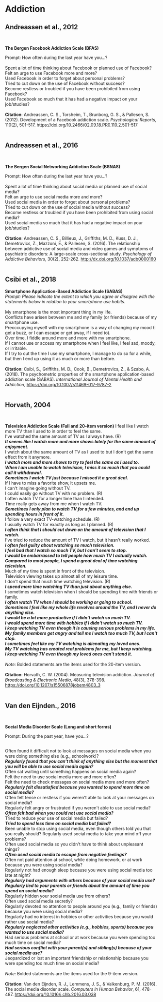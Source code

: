 # Addiction
## Andreassen et al., 2012 <br />
<br />

**The Bergen Facebook Addiction Scale (BFAS)** <br />

Prompt: How often during the last year have you...? <br />
<br />
Spent a lot of time thinking about Facebook or planned use of Facebook? <br />
Felt an urge to use Facebook more and more? <br />
Used Facebook in order to forget about personal problems? <br />
Tried to cut down on the use of Facebook without success? <br />
Become restless or troubled if you have been prohibited from using Facebook? <br />
Used Facebook so much that it has had a negative impact on your job/studies? <br />
<br />
**Citation**: Andreassen, C. S., Torsheim, T., Brunborg, G. S., & Pallesen, S. (2012). Development of a Facebook addiction scale. _Psychological Reports_, 110(2), 501-517. https://doi.org/10.2466/02.09.18.PR0.110.2.501-517 <br />
<br />

## Andreassen et al., 2016
<br />

**The Bergen Social Networking Addiction Scale (BSNAS)** <br />

Prompt: How often during the last year have you...? <br />
<br />
Spent a lot of time thinking about social media or planned use of social media? <br />
Felt an urge to use social media more and more? <br />
Used social media in order to forget about personal problems? <br />
Tried to cut down on the use of social media without success? <br />
Become restless or troubled if you have been prohibited from using social media? <br />
Used social media so much that it has had a negative impact on your job/studies? <br />
<br />
**Citation**: Andreassen, C. S., Billieux, J., Griffiths, M. D., Kuss, D. J., Demetrovics, Z., Mazzoni, E., & Pallesen, S. (2016). The relationship between addictive use of social media and video games and symptoms of psychiatric disorders: A large-scale cross-sectional study. _Psychology of Addictive Behaviors_, 30(2), 252-262. http://dx.doi.org/10.1037/adb0000160 <br />
<br />

## Csibi et al., 2018 <br />

**Smartphone Application-Based Addiction Scale (SABAS)**
<br />
*Prompt: Please indicate the extent to which you agree or disagree with the statements below in
relation to your smartphone use habits.*<br />
<br />
My smartphone is the most important thing in my life.<br />
Conflicts have arisen between me and my family (or friends) because of my smartphone use.<br />
Preoccupying myself with my smartphone is a way of changing my mood (I get a buzz, or I can escape or get away, if I need to).<br />
Over time, I fiddle around more and more with my smartphone.<br />
If I cannot use or access my smartphone when I feel like, I feel sad, moody, or irritable.<br />
If I try to cut the time I use my smartphone, I manage to do so for a while, but then I end up using it as much or more than before.<br />
<br />
**Citation**: Csibi, S., Griffiths, M. D., Cook, B., Demetrovics, Z., & Szabo, A. (2018). The psychometric properties of the smartphone application-based addiction scale (SABAS). _International Journal of Mental Health and Addiction_, https://doi.org/10.1007/s11469-017-9787-2 <br />
<br />

## Horvath, 2004
<br />

**Television Addiction Scale (Full and 20-item version)**
I feel like I watch more TV than I used to in order to feel the same.<br />
I've watched the same amount of TV as I always have. (R) <br /> 
***It seems like I watch more and more shows lately for the same amount of enjoyment.***<br />
I watch about the same amount of TV as I used to but I don't get the same effect from it anymore.<br />
***I watch more and more shows to try to feel the same as I used to.***<br />
***When I am unable to watch television, I miss it so much that you could call it withdrawal.***<br />
***Sometimes I watch TV just because I missed it a great deal.***<br />
If I have to miss a favorite show, it upsets me.<br />
I can't imagine going without TV.<br />
I could easily go without TV with no problem. (R) <br />
I often watch TV for a longer time than I intended.<br />
Time really gets away from me when I watch TV.<br />
***Sometimes I only plan to watch TV for a few minutes, and end up spending hours in front of it.***<br />
I follow a very exact TV-watching schedule. (R) <br />
I usually watch TV for exactly as long as I planned. (R) <br />
***I often think that I should cut down on the amount of television that I watch.***<br />
I've tried to reduce the amount of TV I watch, but it hasn't really worked.<br />
***I often feel guilty about watching so much television.***<br />
***I feel bad that I watch so much TV, but I can't seem to stop.***<br />
***I would be embarrassed to tell people how much TV I actually watch.***<br />
***Compared to most people, I spend a great deal of time watching television.***<br />
Much of my time is spent in front of the television.<br />
Television viewing takes up almost all of my leisure time.<br />
I don't spend that much time watching television. (R) <br />
***I spend more time watching TV than just about anything else.***<br />
I sometimes watch television when I should be spending time with friends or family.<br />
***I often watch TV when I should be working or going to school.***<br />
***Sometimes I feel like my whole life revolves around the TV, and I never do anything else.***<br />
***I would be a lot more productive if I didn't watch so much TV.***<br />
***I would spend more time with hobbies if I didn't watch so much TV.***<br />
***I keep watching TV even though it is causing serious problems in my life.***<br />
***My family members get angry and tell me I watch too much TV, but I can't stop.***<br />
***I sometimes feel like my TV watching is alienating my loved ones***.<br />
***My TV watching has created real problems for me, but I keep watching.***<br />
***I keep watching TV even though my loved ones can't stand it.***<br />
<br />
*Note:* Bolded statements are the items used for the 20-item version. <br />
<br />
**Citation**: Horvath, C. W. (2004). Measuring television addiction. _Journal of Broadcasting & Electronic Media_, 48(3), 378-398. https://doi.org/10.1207/s15506878jobem4803_3 <br />
<br />

## Van den Eijnden., 2016 <br />
<br />

**Social Media Disorder Scale (Long and short forms)** <br />

Prompt: During the past year, have you...? <br />
<br />

Often found it difficult not to look at messages on social media when you were doing something else (e.g., schoolwork)? <br />
***Regularly found that you can't think of anything else but the moment that you will be able to use social media again?*** <br />
Often sat waiting until something happens on social media again? <br />
Felt the need to use social media more and more often? <br />
Felt the need to check messages on social media more and more often? <br />
***Regularly felt dissatisfied because you wanted to spend more time on social media?*** <br />
Often felt tense or restless if you weren't able to look at your messages on social media? <br />
Regularly felt angry or frustrated if you weren't able to use social media? <br />
***Often felt bad when you could not use social media?*** <br />
Tried to reduce your use of social media but failed? <br />
***Tried to spend less time on social media but failed?*** <br />
Been unable to stop using social media, even though others told you that you really should?
Regularly used social media to take your mind off your problems? <br />
Often used social media so you didn't have to think about unpleasant things? <br />
***Often used social media to escape from negative feelings?*** <br />
Often not paid attention at school, while doing homework, or at work because you were using social media? <br />
Regularly not had enough sleep because you were using social media too late at night? <br />
***Regularly had arguments with others because of your social media use?*** <br />
***Regularly lied to your parents or friends about the amount of time you spend on social media?*** <br />
Regularly hidden your social media use from others? <br />
Often used social media secretly? <br />
Regularly devoted no attention to people around you (e.g., family or friends) because you were using social media? <br />
Regularly had no interest in hobbies or other activities because you would rather use social media? <br />
***Regularly neglected other activities (e.g., hobbies, sports) because you wanted to use social media?*** <br />
Had serious problems at school or at work because you were spending too much time on social media? <br />
***Had serious conflict with your parent(s) and sibling(s) because of your social media use?*** <br />
Jeopardized or lost an important friendship or relationship because you were spending too much time on social media? <br />
<br />
*Note:* Bolded statements are the items used for the 9-item version. <br />
<br />
**Citation**: Van den Eijnden, R. J., Lemmens, J. S., & Valkenburg, P. M. (2016). The social media disorder scale. _Computers in Human Behavior_, 61, 478-487. https://doi.org/10.1016/j.chb.2016.03.038 <br />
<br />
